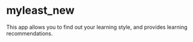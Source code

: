 # myleast_new
This app allows you to find out your learning style, and provides learning recommendations.
